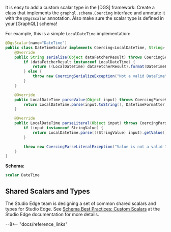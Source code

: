 
It is easy to add a custom scalar type in the [DGS] framework:
Create a class that implements the `graphql.schema.Coercing` interface and annotate it with the `@DgsScalar` annotation.
Also make sure the scalar type is defined in your [GraphQL] schema!

For example, this is a simple `LocalDateTime` implementation:

```java
@DgsScalar(name="DateTime")
public class DateTimeScalar implements Coercing<LocalDateTime, String> {
    @Override
    public String serialize(Object dataFetcherResult) throws CoercingSerializeException {
        if (dataFetcherResult instanceof LocalDateTime) {
            return ((LocalDateTime) dataFetcherResult).format(DateTimeFormatter.ISO_DATE_TIME);
        } else {
            throw new CoercingSerializeException("Not a valid DateTime");
        }
    }

    @Override
    public LocalDateTime parseValue(Object input) throws CoercingParseValueException {
        return LocalDateTime.parse(input.toString(), DateTimeFormatter.ISO_DATE_TIME);
    }

    @Override
    public LocalDateTime parseLiteral(Object input) throws CoercingParseLiteralException {
        if (input instanceof StringValue) {
            return LocalDateTime.parse(((StringValue) input).getValue(), DateTimeFormatter.ISO_DATE_TIME);
        }

        throw new CoercingParseLiteralException("Value is not a valid ISO date time");
    }
}
```

**Schema:**
```graphql
scalar DateTime
```

## Shared Scalars and Types
The Studio Edge team is designing a set of common shared scalars and types for Studio Edge.
See [Schema Best Practices: Custom Scalars](http://manuals.netflix.net/view/studioedge/mkdocs/master/best-practices/#custom-scalars) at the Studio Edge documentation for more details.

--8<-- "docs/reference_links"

